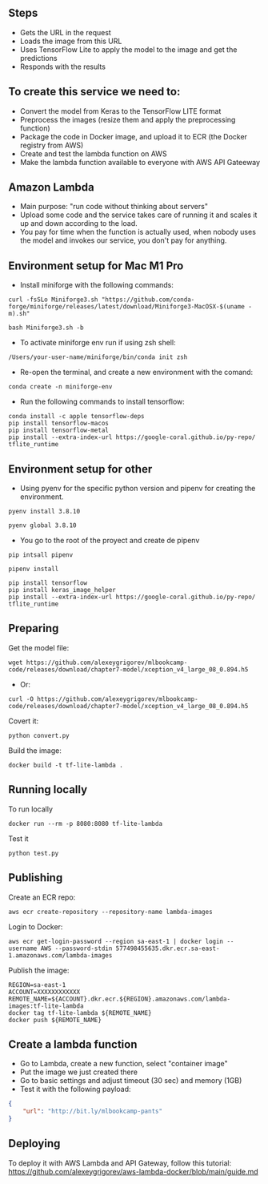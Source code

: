 ## Steps

- Gets the URL in the request
- Loads the image from this URL
- Uses TensorFlow Lite to apply the model to the image and get the predictions
- Responds with the results

## To create this service we need to: 

- Convert the model from Keras to the TensorFlow LITE format
- Preprocess the images (resize them and apply the preprocessing function)
- Package the code in Docker image, and upload it to ECR (the Docker registry from AWS)
- Create and test the lambda function on AWS
- Make the lambda function available to everyone with AWS API Gateeway

## Amazon Lambda

- Main purpose: "run code without thinking about servers"
- Upload some code and the service takes care of running it and scales it up and down according to the load.
- You pay for time when the function is actually used, when nobody uses the model and invokes our service, you don't pay for anything.

## Environment setup for Mac M1 Pro

- Install miniforge with the following commands: 
```
curl -fsSLo Miniforge3.sh "https://github.com/conda-forge/miniforge/releases/latest/download/Miniforge3-MacOSX-$(uname -m).sh"
```
```
bash Miniforge3.sh -b
```

- To activate miniforge env run if using zsh shell: 
```
/Users/your-user-name/miniforge/bin/conda init zsh
```

- Re-open the terminal, and create a new environment with the comand: 
```
conda create -n miniforge-env
```

- Run the following commands to install tensorflow:
```
conda install -c apple tensorflow-deps
pip install tensorflow-macos
pip install tensorflow-metal
pip install --extra-index-url https://google-coral.github.io/py-repo/ tflite_runtime
```

## Environment setup for other

- Using pyenv for the specific python version and pipenv for creating the environment.

```
pyenv install 3.8.10

pyenv global 3.8.10
```

- You go to the root of the proyect and create de pipenv

```
pip intsall pipenv 

pipenv install 

pip install tensorflow
pip install keras_image_helper
pip install --extra-index-url https://google-coral.github.io/py-repo/ tflite_runtime
```

## Preparing

Get the model file:

```
wget https://github.com/alexeygrigorev/mlbookcamp-code/releases/download/chapter7-model/xception_v4_large_08_0.894.h5
```

- Or: 

```
curl -O https://github.com/alexeygrigorev/mlbookcamp-code/releases/download/chapter7-model/xception_v4_large_08_0.894.h5
```


Covert it:

```
python convert.py
```


Build the image:
```
docker build -t tf-lite-lambda .
```

## Running locally

To run locally

```
docker run --rm -p 8080:8080 tf-lite-lambda
```

Test it

```
python test.py
```


## Publishing

Create an ECR repo:

```
aws ecr create-repository --repository-name lambda-images
```

Login to Docker:

```
aws ecr get-login-password --region sa-east-1 | docker login --username AWS --password-stdin 577498455635.dkr.ecr.sa-east-1.amazonaws.com/lambda-images
```


Publish the image:

```
REGION=sa-east-1
ACCOUNT=XXXXXXXXXXXX
REMOTE_NAME=${ACCOUNT}.dkr.ecr.${REGION}.amazonaws.com/lambda-images:tf-lite-lambda 
docker tag tf-lite-lambda ${REMOTE_NAME}
docker push ${REMOTE_NAME}
```

## Create a lambda function

* Go to Lambda, create a new function, select "container image"
* Put the image we just created there
* Go to basic settings and adjust timeout (30 sec) and memory (1GB)
* Test it with the following payload:

```json
{
    "url": "http://bit.ly/mlbookcamp-pants"
}
```

## Deploying

To deploy it with AWS Lambda and API Gateway, follow this tutorial: https://github.com/alexeygrigorev/aws-lambda-docker/blob/main/guide.md
